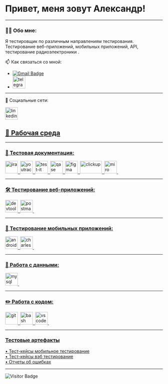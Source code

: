# Привет, меня зовут Александр!

---

### 👨‍💻 Обо мне:

Я тестировщик по различным направлениям тестирования. Тестирование веб-приложений, мобильных приложений, API, тестирование радиоэлектроники .

📫 Как связаться со мной: 
- [![Gmail Badge](https://img.shields.io/badge/-Gmail-red?style=flat&logo=Gmail&logoColor=white)](mailto:orlovalexandrqa@gmail.com)
-   <div id="badges">
       <a href="https://t.me/OrlovAlexandrQA" target="_blank">
      <img src="https://cdn-icons-png.flaticon.com/512/2111/2111646.png" width="40" height="40" alt="telegram" />
    </a>
  </div>    

---

🤝 Социальные сети:

  <div id="badges">
    <a href="https://www.linkedin.com/in/alexandr-orlov-qa/" target="_blank">
      <img src="https://cdn-icons-png.flaticon.com/512/2504/2504799.png" width="40" height="40" alt="linkedin" />
  </div>

## 🤝 Рабочая среда
---

### 📁 Тестовая документация:

<div>
  <img src="https://cdn.jsdelivr.net/gh/devicons/devicon/icons/jira/jira-original.svg" title="jira" alt="jira" width="40" height="40"/>&nbsp
  <img src="https://upload.wikimedia.org/wikipedia/commons/thumb/8/8d/YouTrack_Icon.svg/1024px-YouTrack_Icon.svg.png?20200803082248" title="youtrack" alt="youtrack" width="40" height="40"/>&nbsp
  <img src="https://docs.testit.software/images/testit_logo_icon.png" title="test-it" alt="test-it" width="40" height="40"/>&nbsp
  <img src="https://luna1.co/eb0187.png" title="qase" alt="qase" width="40" height="40"/>&nbsp
  <img src="https://cdn.jsdelivr.net/gh/devicons/devicon/icons/figma/figma-original.svg" title="figma" alt="figma" width="40" height="40"/>&nbsp
  <img src="https://1000logos.net/wp-content/uploads/2022/06/ClickUp-Emblem-500x281.png" title="clickup" alt="clickup" width="70" height="40"/>&nbsp
  <img src="https://www.npmjs.com/npm-avatar/eyJhbGciOiJIUzI1NiIsInR5cCI6IkpXVCJ9.eyJhdmF0YXJVUkwiOiJodHRwczovL3MuZ3JhdmF0YXIuY29tL2F2YXRhci82OWI5ZjNhZGFmYmZmYzJlMzJjMGZmYmFjZjRmODg4OD9zaXplPTQ5NiZkZWZhdWx0PXJldHJvIn0.0dpntOFOXcuyC-GWZNL5Xd7YSQAvxXE7wJFUenb2rbc" title="miro" alt="miro" width="40" height="40"/>&nbsp

</div>

---

### 🛠 Тестирование веб-приложений:

<div>
  <img src="https://d33wubrfki0l68.cloudfront.net/38b5c953a4667366685d55db55d057c86db1fc54/a0fdc/static/acae6b24d940347661ca901ea07f47c1/chrome-dev-logo-icon.png" title="devtools" alt="devtools" width="40" height="40"/>&nbsp
  <img src="https://img.uxwing.com/wp-content/themes/uxwing/download/brands-social-media/postman-icon.svg" title="postman" alt="postman" width="40" height="40"/>&nbsp
</div>

---

### 📱 Тестирование мобильных приложений:

<div>
  <img src="https://cdn.jsdelivr.net/gh/devicons/devicon/icons/androidstudio/androidstudio-original.svg" title="android-studio" alt="android-studio" width="40" height="40"/>&nbsp
  <img src="https://cdn.icon-icons.com/icons2/3053/PNG/512/charles_proxy_macos_bigsur_icon_190302.png" title="charles-proxy" alt="charles-proxy" width="40" height="40"/>&nbsp
</div>


---

### 💾 Работа с данными:

<div>
  <img src="https://cdn.jsdelivr.net/gh/devicons/devicon/icons/mysql/mysql-original.svg" title="mysql" alt="mysql" width="40" height="40"/>&nbsp
</div>

---

### ✏️ Работа с кодом:

<div>
  <img src="https://cdn.jsdelivr.net/gh/devicons/devicon/icons/git/git-original.svg" title="git" alt="git" width="40" height="40"/>&nbsp
  <img src="https://upload.wikimedia.org/wikipedia/commons/thumb/4/4b/Bash_Logo_Colored.svg/1024px-Bash_Logo_Colored.svg.png?20180723054350" title="bash" alt="bash" width="40" height="40"/>&nbsp
  <img src="https://cdn.jsdelivr.net/gh/devicons/devicon/icons/vscode/vscode-original.svg" title="vscode" alt="vscode" width="40" height="40"/>&nbsp
  
</div>

---

###  Тестовые артефакты 

  <div><a href="https://github.com/AlexanderOrlovQA/mob-test" target="_blank">
• Тест-кейсы мобильное тестирование
    </a></div>
    <div><a href="https://github.com/AlexanderOrlovQA/web_test" target="_blank">
• Тест-кейсы вэб тестирование
    </a></div>
    <div><a href="https://github.com/AlexanderOrlovQA/bug" target="_blank">
• Отчеты об ошибках
    </a></div>

---

<!-- ### 💻 Пройденные курсы:

| Курсы                                                           | Дата              |
| ----------------------------------------------------------------| :---------------: |
| netology.ru/Старт в программировании                            | 02/2022 - 03/2022 |

--- -->

![Visitor Badge](https://visitor-badge.laobi.icu/badge?page_id=AlexanderOrlovQA)
